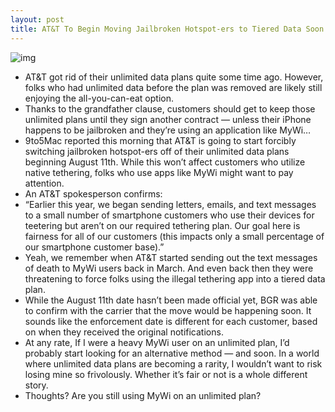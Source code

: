 ```yaml
---
layout: post
title: AT&T To Begin Moving Jailbroken Hotspot-ers to Tiered Data Soon
---
```

![img](http://media.idownloadblog.com/wp-content/uploads/2011/05/MyWi-Promo-Banner-e1304557847431.jpeg)
* AT&T got rid of their unlimited data plans quite some time ago. However, folks who had unlimited data before the plan was removed are likely still enjoying the all-you-can-eat option.
* Thanks to the grandfather clause, customers should get to keep those unlimited plans until they sign another contract — unless their iPhone happens to be jailbroken and they’re using an application like MyWi…
* 9to5Mac reported this morning that AT&T is going to start forcibly switching jailbroken hotspot-ers off of their unlimited data plans beginning August 11th. While this won’t affect customers who utilize native tethering, folks who use apps like MyWi might want to pay attention.
* An AT&T spokesperson confirms:
* “Earlier this year, we began sending letters, emails, and text messages to a small number of smartphone customers who use their devices for teetering but aren’t on our required tethering plan. Our goal here is fairness for all of our customers (this impacts only a small percentage of our smartphone customer base).”
* Yeah, we remember when AT&T started sending out the text messages of death to MyWi users back in March. And even back then they were threatening to force folks using the illegal tethering app into a tiered data plan.
* While the August 11th date hasn’t been made official yet, BGR was able to confirm with the carrier that the move would be happening soon. It sounds like the enforcement date is different for each customer, based on when they received the original notifications.
* At any rate, If I were a heavy MyWi user on an unlimited plan, I’d probably start looking for an alternative method — and soon. In a world where unlimited data plans are becoming a rarity, I wouldn’t want to risk losing mine so frivolously. Whether it’s fair or not is a whole different story.
* Thoughts? Are you still using MyWi on an unlimited plan?

